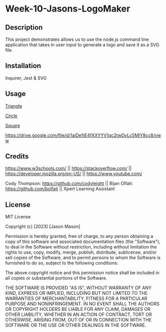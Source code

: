 # Week-10-Jasons-LogoMaker

## Description

This project demonstrates allows us to use the node.js command line application that takes in user input to generate a logo and save it as a SVG file.

## Installation

Inquirer, Jest & SVG

## Usage
[Triangle](https://i.gyazo.com/a61e59535e95ca913a9a0a7be98c1508.png)

[Circle](https://i.gyazo.com/f3ab994192d4f8a5fa4643ad0d40193f.png)

[Square](https://i.gyazo.com/6edc3d10a2f56cae540dfaf09cd1bd38.png)

https://drive.google.com/file/d/1aiDe1tE4fXXYYV1qc2twDyLc5MlY8cc8/view

## Credits

https://www.w3schools.com/ || 
https://stackoverflow.com/ || 
https://developer.mozilla.org/en-US/ || 
https://www.youtube.com/

Cody Thompson: https://github.com/codyleight ||
Bijan Olfati: https://github.com/bolfati || 
Xpert Learning Assistant

## License
MIT License

Copyright (c) [2023] [Jason Mason]

Permission is hereby granted, free of charge, to any person obtaining a copy of this software and associated documentation files (the "Software"), to deal in the Software without restriction, including without limitation the rights to use, copy, modify, merge, publish, distribute, sublicense, and/or sell copies of the Software, and to permit persons to whom the Software is furnished to do so, subject to the following conditions:

The above copyright notice and this permission notice shall be included in all copies or substantial portions of the Software.

THE SOFTWARE IS PROVIDED "AS IS", WITHOUT WARRANTY OF ANY KIND, EXPRESS OR IMPLIED, INCLUDING BUT NOT LIMITED TO THE WARRANTIES OF MERCHANTABILITY, FITNESS FOR A PARTICULAR PURPOSE AND NONINFRINGEMENT. IN NO EVENT SHALL THE AUTHORS OR COPYRIGHT HOLDERS BE LIABLE FOR ANY CLAIM, DAMAGES OR OTHER LIABILITY, WHETHER IN AN ACTION OF CONTRACT, TORT OR OTHERWISE, ARISING FROM, OUT OF OR IN CONNECTION WITH THE SOFTWARE OR THE USE OR OTHER DEALINGS IN THE SOFTWARE.
